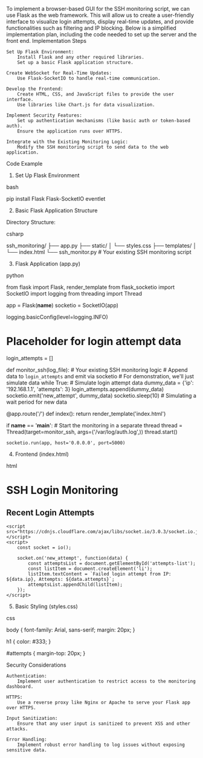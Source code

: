 To implement a browser-based GUI for the SSH monitoring script, we can use Flask as the web framework. This will allow us to create a user-friendly interface to visualize login attempts, display real-time updates, and provide functionalities such as filtering and IP blocking. Below is a simplified implementation plan, including the code needed to set up the server and the front end.
Implementation Steps

    Set Up Flask Environment:
        Install Flask and any other required libraries.
        Set up a basic Flask application structure.

    Create WebSocket for Real-Time Updates:
        Use Flask-SocketIO to handle real-time communication.

    Develop the Frontend:
        Create HTML, CSS, and JavaScript files to provide the user interface.
        Use libraries like Chart.js for data visualization.

    Implement Security Features:
        Set up authentication mechanisms (like basic auth or token-based auth).
        Ensure the application runs over HTTPS.

    Integrate with the Existing Monitoring Logic:
        Modify the SSH monitoring script to send data to the web application.

Code Example
1. Set Up Flask Environment

bash

pip install Flask Flask-SocketIO eventlet

2. Basic Flask Application Structure

Directory Structure:

csharp

ssh_monitoring/
├── app.py
├── static/
│   └── styles.css
├── templates/
│   └── index.html
└── ssh_monitor.py  # Your existing SSH monitoring script

3. Flask Application (app.py)

python

from flask import Flask, render_template
from flask_socketio import SocketIO
import logging
from threading import Thread

app = Flask(__name__)
socketio = SocketIO(app)

logging.basicConfig(level=logging.INFO)

# Placeholder for login attempt data
login_attempts = []

def monitor_ssh(log_file):
    # Your existing SSH monitoring logic
    # Append data to `login_attempts` and emit via socketio
    # For demonstration, we'll just simulate data
    while True:
        # Simulate login attempt data
        dummy_data = {'ip': '192.168.1.1', 'attempts': 3}
        login_attempts.append(dummy_data)
        socketio.emit('new_attempt', dummy_data)
        socketio.sleep(10)  # Simulating a wait period for new data

@app.route('/')
def index():
    return render_template('index.html')

if __name__ == '__main__':
    # Start the monitoring in a separate thread
    thread = Thread(target=monitor_ssh, args=('/var/log/auth.log',))
    thread.start()
    
    socketio.run(app, host='0.0.0.0', port=5000)

4. Frontend (index.html)

html

<!DOCTYPE html>
<html lang="en">
<head>
    <meta charset="UTF-8">
    <meta name="viewport" content="width=device-width, initial-scale=1.0">
    <link rel="stylesheet" href="{{ url_for('static', filename='styles.css') }}">
    <title>SSH Monitoring</title>
</head>
<body>
    <h1>SSH Login Monitoring</h1>
    <div id="attempts">
        <h2>Recent Login Attempts</h2>
        <ul id="attempts-list"></ul>
    </div>
    
    <script src="https://cdnjs.cloudflare.com/ajax/libs/socket.io/3.0.3/socket.io.js"></script>
    <script>
        const socket = io();

        socket.on('new_attempt', function(data) {
            const attemptsList = document.getElementById('attempts-list');
            const listItem = document.createElement('li');
            listItem.textContent = `Failed login attempt from IP: ${data.ip}, Attempts: ${data.attempts}`;
            attemptsList.appendChild(listItem);
        });
    </script>
</body>
</html>

5. Basic Styling (styles.css)

css

body {
    font-family: Arial, sans-serif;
    margin: 20px;
}

h1 {
    color: #333;
}

#attempts {
    margin-top: 20px;
}

Security Considerations

    Authentication:
        Implement user authentication to restrict access to the monitoring dashboard.

    HTTPS:
        Use a reverse proxy like Nginx or Apache to serve your Flask app over HTTPS.

    Input Sanitization:
        Ensure that any user input is sanitized to prevent XSS and other attacks.

    Error Handling:
        Implement robust error handling to log issues without exposing sensitive data.
